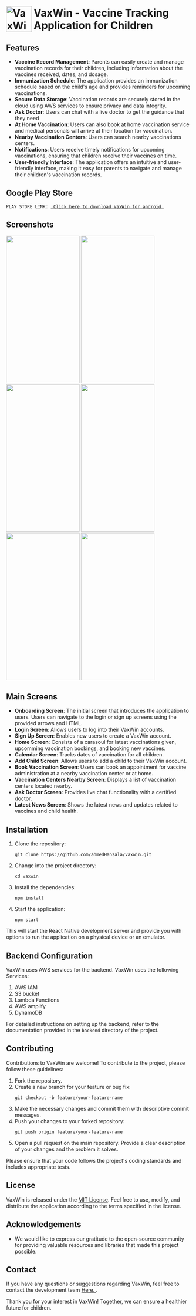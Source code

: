
<body>
 <h1 style="display: flex; align-items: center;">
    <img src="https://github.com/ahmedHanzala/VaxWin/assets/105395393/921c1faa-53e6-45c0-83ee-317537b64d53" alt="VaxWin Logo" style="width: 70px; height: 70px; margin-right: 05px;">
    VaxWin - Vaccine Tracking Application for Children


  <h2>Features</h2>
  <ul>
    <li><strong>Vaccine Record Management</strong>: Parents can easily create and manage vaccination records for their children, including information about the vaccines received, dates, and dosage.</li>
    <li><strong>Immunization Schedule</strong>: The application provides an immunization schedule based on the child's age and provides reminders for upcoming vaccinations.</li>
    <li><strong>Secure Data Storage</strong>: Vaccination records are securely stored in the cloud using AWS services to ensure privacy and data integrity.</li>
    <li><strong>Ask Doctor</strong>: Users can chat with a live doctor to get the guidance that they need</li>
    <li><strong>At Home Vaccination</strong>: Users can also book at home vaccination service and medical personals will arrive at their location for vaccination.</li>
    <li><strong>Nearby Vaccination Centers</strong>: Users can search nearby vaccinations centers.</li>
    <li><strong>Notifications</strong>: Users receive timely notifications for upcoming vaccinations, ensuring that children receive their vaccines on time.</li>
    <li><strong>User-friendly Interface</strong>: The application offers an intuitive and user-friendly interface, making it easy for parents to navigate and manage their children's vaccination records.</li>
  </ul>
  <h2>Google Play Store</h2>
   <pre><code>PLAY STORE LINK: <a href=  "https://play.google.com/store/apps/details?id=com.ahmedhanzala.Vaccinify"> Click here to download VaxWin for android </a> </code></pre>
  <h2>Screenshots</h2>
   <img src="https://github.com/ahmedHanzala/VaxWin/assets/105395393/cd3b017d-3d5a-4b3f-9ff4-02ddee3c4f86" width="200" height="400" />
  <img src="https://github.com/ahmedHanzala/VaxWin/assets/105395393/2a9604f0-308e-4f54-8103-d01791db0a52" width="200" height="400" />
   <img src="https://github.com/ahmedHanzala/VaxWin/assets/105395393/2dca996f-c9a3-4d8c-a78d-aa8b8597005f" width="200" height="400" />  
    <img src="https://github.com/ahmedHanzala/VaxWin/assets/105395393/d01cc0fb-af28-40e5-83f4-0bd0a6492446" width="200" height="400" />
  <img src="https://github.com/ahmedHanzala/VaxWin/assets/105395393/b35f651a-fd97-46a3-9071-f2c244116c05" width="200" height="400" />
  <img src="https://github.com/ahmedHanzala/VaxWin/assets/105395393/e1266426-6274-4570-8666-95e7e15e9d35" width="200" height="400" />
    <h2>Main Screens</h2>

  <ul>
    <li><strong>Onboarding Screen</strong>: The initial screen that introduces the application to users. Users can navigate to the login or sign up screens using the provided arrows and HTML.</li>
    <li><strong>Login Screen</strong>: Allows users to log into their VaxWin accounts.</li>
    <li><strong>Sign Up Screen</strong>: Enables new users to create a VaxWin account.</li>
    <li><strong>Home Screen</strong>: Consists of a carasoul for latest vaccinations given, upcomming vaccination bookings, and booking new vaccines.</li>
    <li><strong>Calendar Screen</strong>: Tracks dates of vaccination for all children.</li>
    <li><strong>Add Child Screen</strong>: Allows users to add a child to their VaxWin account.</li>
    <li><strong>Book Vaccination Screen</strong>: Users can book an appointment for vaccine administration at a nearby vaccination center or at home.</li>
    <li><strong>Vaccination Centers Nearby Screen</strong>: Displays a list of vaccination centers located nearby.</li>
    <li><strong>Ask Doctor Screen</strong>: Provides live chat functionality with a certified doctor.</li>
    <li><strong>Latest News Screen</strong>: Shows the latest news and updates related to vaccines and child health.</li>
    <!-- Add more screens here -->
  </ul>
  

  <h2>Installation</h2>
  <ol>
    <li>Clone the repository:
      <pre><code>git clone https://github.com/ahmedHanzala/vaxwin.git</code></pre>
    </li>
    <li>Change into the project directory:
      <pre><code>cd vaxwin</code></pre>
    </li>
    <li>Install the dependencies:
      <pre><code>npm install</code></pre>
    </li>
    <li>Start the application:
      <pre><code>npm start</code></pre>
    </li>
  </ol>

  <p>This will start the React Native development server and provide you with options to run the application on a physical device or an emulator.</p>

  <h2>Backend Configuration</h2>
  <p>VaxWin uses AWS services for the backend. VaxWin uses the following Services:</p>
  <ol>
    <li>AWS IAM</li>
    <li>S3 bucket</li>
    <li>Lambda Functions </li>
    <li>AWS amplify</li>
   <li>DynamoDB</li>
  </ol>

  <p>For detailed instructions on setting up the backend, refer to the documentation provided in the <code>backend</code> directory of the project.</p>

  <h2>Contributing</h2>
  <p>Contributions to VaxWin are welcome! To contribute to the project, please follow these guidelines:</p>
  <ol>
    <li>Fork the repository.</li>
    <li>Create a new branch for your feature or bug fix:
      <pre><code>git checkout -b feature/your-feature-name</code></pre>
    </li>
    <li>Make the necessary changes and commit them with descriptive commit messages.</li>
    <li>Push your changes to your forked repository:
      <pre><code>git push origin feature/your-feature-name</code></pre>
    </li>
    <li>Open a pull request on the main repository. Provide a clear description of your changes and the problem it solves.</li>
  </ol>

  <p>Please ensure that your code follows the project's coding standards and includes appropriate tests.</p>

  <h2>License</h2>
  <p>VaxWin is released under the <a href="LICENSE">MIT License</a>. Feel free to use, modify, and distribute the application according to the terms specified in the license.</p>

  <h2>Acknowledgements</h2>
  <ul>
    <li>We would like to express our gratitude to the open-source community for providing valuable resources and libraries that made this project possible.</li>
  </ul>

  <h2>Contact</h2>
  <p>If you have any questions or suggestions regarding VaxWin, feel free to contact the development team <a href="mailto:ahanzala.bscs20seecs@seecs.edu.pk"> Here. </a>.</p>

  <p>Thank you for your interest in VaxWin! Together, we can ensure a healthier future for children.</p>
</body>
